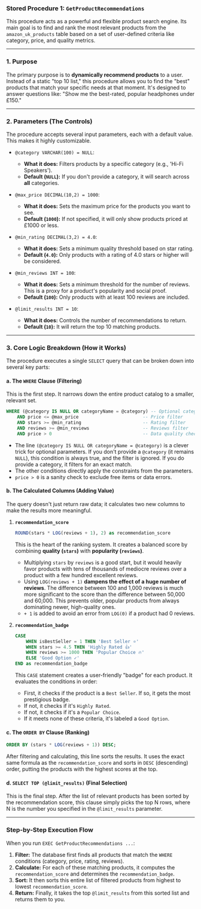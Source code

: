 ### Stored Procedure 1: `GetProductRecommendations`

This procedure acts as a powerful and flexible product search engine. Its main goal is to find and rank the most relevant products from the `amazon_uk_products` table based on a set of user-defined criteria like category, price, and quality metrics.

---

### 1. Purpose

The primary purpose is to **dynamically recommend products** to a user. Instead of a static "top 10 list," this procedure allows you to find the "best" products that match your specific needs at that moment. It's designed to answer questions like: "Show me the best-rated, popular headphones under £150."

---

### 2. Parameters (The Controls)

The procedure accepts several input parameters, each with a default value. This makes it highly customizable.

*   `@category VARCHAR(100) = NULL`:
    *   **What it does:** Filters products by a specific category (e.g., 'Hi-Fi Speakers').
    *   **Default (`NULL`):** If you don't provide a category, it will search across **all** categories.

*   `@max_price DECIMAL(10,2) = 1000`:
    *   **What it does:** Sets the maximum price for the products you want to see.
    *   **Default (`1000`):** If not specified, it will only show products priced at £1000 or less.

*   `@min_rating DECIMAL(3,2) = 4.0`:
    *   **What it does:** Sets a minimum quality threshold based on star rating.
    *   **Default (`4.0`):** Only products with a rating of 4.0 stars or higher will be considered.

*   `@min_reviews INT = 100`:
    *   **What it does:** Sets a minimum threshold for the number of reviews. This is a proxy for a product's popularity and social proof.
    *   **Default (`100`):** Only products with at least 100 reviews are included.

*   `@limit_results INT = 10`:
    *   **What it does:** Controls the number of recommendations to return.
    *   **Default (`10`):** It will return the top 10 matching products.

---

### 3. Core Logic Breakdown (How it Works)

The procedure executes a single `SELECT` query that can be broken down into several key parts:

#### a. The `WHERE` Clause (Filtering)

This is the first step. It narrows down the entire product catalog to a smaller, relevant set.

```sql
WHERE (@category IS NULL OR categoryName = @category) -- Optional category filter
    AND price <= @max_price                        -- Price filter
    AND stars >= @min_rating                       -- Rating filter
    AND reviews >= @min_reviews                    -- Reviews filter
    AND price > 0                                  -- Data quality check
```

*   The line `(@category IS NULL OR categoryName = @category)` is a clever trick for optional parameters. If you don't provide a `@category` (it remains `NULL`), this condition is always true, and the filter is ignored. If you do provide a category, it filters for an exact match.
*   The other conditions directly apply the constraints from the parameters.
*   `price > 0` is a sanity check to exclude free items or data errors.

#### b. The Calculated Columns (Adding Value)

The query doesn't just return raw data; it calculates two new columns to make the results more meaningful.

1.  **`recommendation_score`**
    ```sql
    ROUND(stars * LOG(reviews + 1), 2) as recommendation_score
    ```
    This is the heart of the ranking system. It creates a balanced score by combining **quality (`stars`)** with **popularity (`reviews`)**.
    *   Multiplying `stars` by `reviews` is a good start, but it would heavily favor products with tens of thousands of mediocre reviews over a product with a few hundred excellent reviews.
    *   Using `LOG(reviews + 1)` **dampens the effect of a huge number of reviews**. The difference between 100 and 1,000 reviews is much more significant to the score than the difference between 50,000 and 60,000. This prevents older, popular products from always dominating newer, high-quality ones.
    *   `+ 1` is added to avoid an error from `LOG(0)` if a product had 0 reviews.

2.  **`recommendation_badge`**
    ```sql
    CASE
        WHEN isBestSeller = 1 THEN 'Best Seller ⭐'
        WHEN stars >= 4.5 THEN 'Highly Rated 👍'
        WHEN reviews >= 1000 THEN 'Popular Choice 🔥'
        ELSE 'Good Option ✓'
    END as recommendation_badge
    ```
    This `CASE` statement creates a user-friendly "badge" for each product. It evaluates the conditions in order:
    *   First, it checks if the product is a `Best Seller`. If so, it gets the most prestigious badge.
    *   If not, it checks if it's `Highly Rated`.
    *   If not, it checks if it's a `Popular Choice`.
    *   If it meets none of these criteria, it's labeled a `Good Option`.

#### c. The `ORDER BY` Clause (Ranking)

```sql
ORDER BY (stars * LOG(reviews + 1)) DESC;
```
After filtering and calculating, this line sorts the results. It uses the exact same formula as the `recommendation_score` and sorts in `DESC` (descending) order, putting the products with the highest scores at the top.

#### d. `SELECT TOP (@limit_results)` (Final Selection)

This is the final step. After the list of relevant products has been sorted by the recommendation score, this clause simply picks the top N rows, where N is the number you specified in the `@limit_results` parameter.

---

### Step-by-Step Execution Flow

When you run `EXEC GetProductRecommendations ...`:

1.  **Filter:** The database first finds all products that match the `WHERE` conditions (category, price, rating, reviews).
2.  **Calculate:** For each of these matching products, it computes the `recommendation_score` and determines the `recommendation_badge`.
3.  **Sort:** It then sorts this entire list of filtered products from highest to lowest `recommendation_score`.
4.  **Return:** Finally, it takes the top `@limit_results` from this sorted list and returns them to you.
